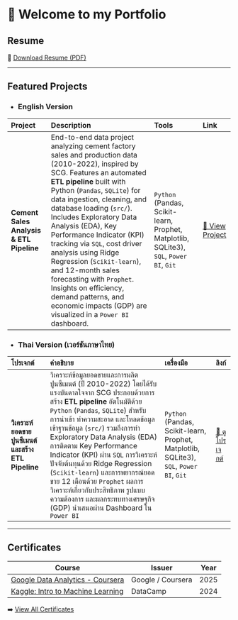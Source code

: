 # 👋 Welcome to my **Portfolio**

## Resume
📎 [Download Resume (PDF)](./resume/Resume.pdf)

---

## Featured Projects
* ###  English Version

| Project | Description | Tools | Link |
| :--- | :--- | :--- | :--- |
| **Cement Sales Analysis & ETL Pipeline** | End-to-end data project analyzing cement factory sales and production data (2010-2022), inspired by SCG. Features an automated **ETL pipeline** built with Python (`Pandas`, `SQLite`) for data ingestion, cleaning, and database loading (`src/`). Includes Exploratory Data Analysis (EDA), Key Performance Indicator (KPI) tracking via `SQL`, cost driver analysis using Ridge Regression (`Scikit-learn`), and 12-month sales forecasting with `Prophet`. Insights on efficiency, demand patterns, and economic impacts (GDP) are visualized in a `Power BI` dashboard. | `Python` (Pandas, Scikit-learn, Prophet, Matplotlib, SQLite3), `SQL`, `Power BI`, `Git` | [🔗 View Project](https://github.com/miyomui/cement-sales-analysis) |

* ###  Thai Version (เวอร์ชันภาษาไทย)
| โปรเจกต์ | คำอธิบาย | เครื่องมือ | ลิงก์ |
| :--- | :--- | :--- | :--- |
| **วิเคราะห์ยอดขายปูนซีเมนต์และสร้าง ETL Pipeline** | วิเคราะห์ข้อมูลยอดขายและการผลิตปูนซีเมนต์ (ปี 2010-2022) โดยได้รับแรงบันดาลใจจาก SCG ประกอบด้วยการสร้าง **ETL pipeline** อัตโนมัติด้วย `Python` (`Pandas`, `SQLite`) สำหรับการนำเข้า ทำความสะอาด และโหลดข้อมูลเข้าฐานข้อมูล (`src/`) รวมถึงการทำ Exploratory Data Analysis (EDA) การติดตาม Key Performance Indicator (KPI) ผ่าน `SQL` การวิเคราะห์ปัจจัยต้นทุนด้วย Ridge Regression (`Scikit-learn`) และการพยากรณ์ยอดขาย 12 เดือนด้วย `Prophet` ผลการวิเคราะห์เกี่ยวกับประสิทธิภาพ รูปแบบความต้องการ และผลกระทบทางเศรษฐกิจ (GDP) นำเสนอผ่าน Dashboard ใน `Power BI` | `Python` (Pandas, Scikit-learn, Prophet, Matplotlib, SQLite3), `SQL`, `Power BI`, `Git` | [🔗 ดูโปรเจกต์](https://github.com/miyomui/cement-sales-analysis) |

---

## Certificates

| Course | Issuer | Year |
|---------|---------|------|
| [Google Data Analytics - Coursera](./certificates/google_data_analytics.pdf) | Google / Coursera | 2025 |
| [Kaggle: Intro to Machine Learning](./certificates/kaggle_intro_ml.png) | DataCamp | 2024 |

➡️ [View All Certificates](./certificates)
